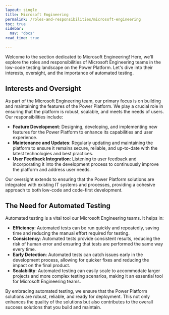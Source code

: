 ```yaml
---
layout: single
title: Microsoft Engineering
permalink: /roles-and-responsibilities/microsoft-engineering
toc: true
sidebar:
  nav: "docs"
read_time: true

---
```


Welcome to the section dedicated to Microsoft Engineering! Here, we'll explore the roles and responsibilities of Microsoft Engineering teams in the low-code testing landscape on the Power Platform. Let's dive into their interests, oversight, and the importance of automated testing.

## Interests and Oversight

As part of the Microsoft Engineering team, our primary focus is on building and maintaining the features of the Power Platform. We play a crucial role in ensuring that the platform is robust, scalable, and meets the needs of users. Our responsibilities include:

- **Feature Development**: Designing, developing, and implementing new features for the Power Platform to enhance its capabilities and user experience.
- **Maintenance and Updates**: Regularly updating and maintaining the platform to ensure it remains secure, reliable, and up-to-date with the latest technologies and best practices.
- **User Feedback Integration**: Listening to user feedback and incorporating it into the development process to continuously improve the platform and address user needs.

Our oversight extends to ensuring that the Power Platform solutions are integrated with existing IT systems and processes, providing a cohesive approach to both low-code and code-first development.

## The Need for Automated Testing

Automated testing is a vital tool our Microsoft Engineering teams. It helps in:

- **Efficiency**: Automated tests can be run quickly and repeatedly, saving time and reducing the manual effort required for testing.
- **Consistency**: Automated tests provide consistent results, reducing the risk of human error and ensuring that tests are performed the same way every time.
- **Early Detection**: Automated tests can catch issues early in the development process, allowing for quicker fixes and reducing the impact on the final product.
- **Scalability**: Automated testing can easily scale to accommodate larger projects and more complex testing scenarios, making it an essential tool for Microsoft Engineering teams.

By embracing automated testing, we ensure that the Power Platform solutions are robust, reliable, and ready for deployment. This not only enhances the quality of the solutions but also contributes to the overall success solutions that you build and maintain.
